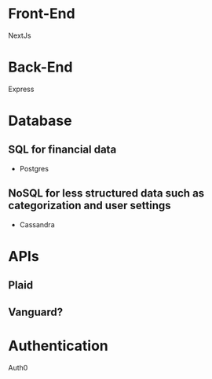 # Front-End
NextJs

# Back-End
Express 

# Database
## SQL for financial data
- Postgres
## NoSQL for less structured data such as categorization and user settings 
- Cassandra

# APIs
## Plaid
## Vanguard?

# Authentication
Auth0
